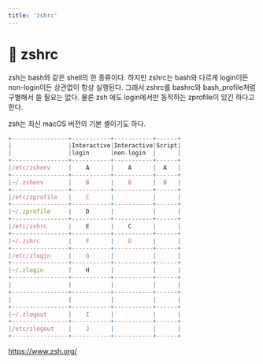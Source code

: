 ```yaml
---
title: 'zshrc'
---
```

# 🐧 zshrc

zsh는 bash와 같은 shell의 한 종류이다. 하지만 zshrc는 bash와 다르게 login이든 non-login이든 상관없이 항상 실행된다. 그래서 zshrc를 bashrc와 bash_profile처럼 구별해서 쓸 필요는 없다. 물론 zsh 에도 login에서만 동작하는 zprofile이 있긴 하다고 한다. 

zsh는 최신 macOS 버전의 기본 셸이기도 하다.

```js
+----------------+-----------+-----------+------+
|                |Interactive|Interactive|Script|
|                |login      |non-login  |      |
+----------------+-----------+-----------+------+
|/etc/zshenv     |    A      |    A      |  A   |
+----------------+-----------+-----------+------+
|~/.zshenv       |    B      |    B      |  B   |
+----------------+-----------+-----------+------+
|/etc/zprofile   |    C      |           |      |
+----------------+-----------+-----------+------+
|~/.zprofile     |    D      |           |      |
+----------------+-----------+-----------+------+
|/etc/zshrc      |    E      |    C      |      |
+----------------+-----------+-----------+------+
|~/.zshrc        |    F      |    D      |      |
+----------------+-----------+-----------+------+
|/etc/zlogin     |    G      |           |      |
+----------------+-----------+-----------+------+
|~/.zlogin       |    H      |           |      |
+----------------+-----------+-----------+------+
|                |           |           |      |
+----------------+-----------+-----------+------+
|                |           |           |      |
+----------------+-----------+-----------+------+
|~/.zlogout      |    I      |           |      |
+----------------+-----------+-----------+------+
|/etc/zlogout    |    J      |           |      |
+----------------+-----------+-----------+------+
```

https://www.zsh.org/